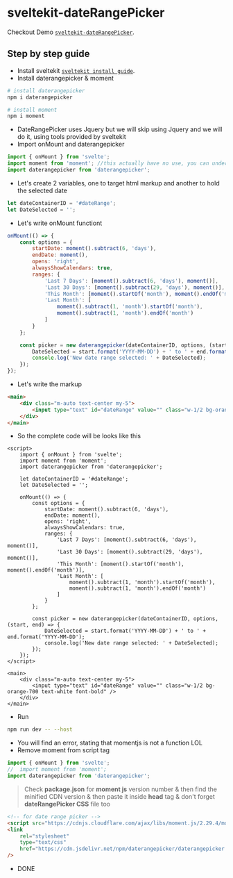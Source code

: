 # sveltekit-dateRangePicker

Checkout Demo [`sveltekit-dateRangePicker`](https://sveltekit-daterangepicker.vercel.app/).

## Step by step guide

- Install sveltekit [`sveltekit install guide`](https://www.sabbirz.com/blog/install-sveltekit-efficientlysvelte-kit--vite-).
- Install daterangepicker & moment

```bash
# install daterangepicker
npm i daterangepicker

# install moment
npm i moment
```

- DateRangePicker uses Jquery but we will skip using Jquery and we will do it, using tools provided by sveltekit
- Import onMount and daterangepicker

```js
import { onMount } from 'svelte';
import moment from 'moment'; //this actually have no use, you can understand later
import daterangepicker from 'daterangepicker';
```

- Let's create 2 variables, one to target html markup and another to hold the selected date

```js
let dateContainerID = '#dateRange';
let DateSelected = '';
```

- Let's write onMount functiont

```js
onMount(() => {
	const options = {
		startDate: moment().subtract(6, 'days'),
		endDate: moment(),
		opens: 'right',
		alwaysShowCalendars: true,
		ranges: {
			'Last 7 Days': [moment().subtract(6, 'days'), moment()],
			'Last 30 Days': [moment().subtract(29, 'days'), moment()],
			'This Month': [moment().startOf('month'), moment().endOf('month')],
			'Last Month': [
				moment().subtract(1, 'month').startOf('month'),
				moment().subtract(1, 'month').endOf('month')
			]
		}
	};

	const picker = new daterangepicker(dateContainerID, options, (start, end) => {
		DateSelected = start.format('YYYY-MM-DD') + ' to ' + end.format('YYYY-MM-DD');
		console.log('New date range selected: ' + DateSelected);
	});
});
```

- Let's write the markup

```html
<main>
	<div class="m-auto text-center my-5">
		<input type="text" id="dateRange" value="" class="w-1/2 bg-orange-700 text-white font-bold" />
	</div>
</main>
```

- So the complete code will be looks like this

```Js
<script>
	import { onMount } from 'svelte';
	import moment from 'moment';
	import daterangepicker from 'daterangepicker';

	let dateContainerID = '#dateRange';
	let DateSelected = '';

	onMount(() => {
		const options = {
			startDate: moment().subtract(6, 'days'),
			endDate: moment(),
			opens: 'right',
			alwaysShowCalendars: true,
			ranges: {
				'Last 7 Days': [moment().subtract(6, 'days'), moment()],
				'Last 30 Days': [moment().subtract(29, 'days'), moment()],
				'This Month': [moment().startOf('month'), moment().endOf('month')],
				'Last Month': [
					moment().subtract(1, 'month').startOf('month'),
					moment().subtract(1, 'month').endOf('month')
				]
			}
		};

		const picker = new daterangepicker(dateContainerID, options, (start, end) => {
			DateSelected = start.format('YYYY-MM-DD') + ' to ' + end.format('YYYY-MM-DD');
			console.log('New date range selected: ' + DateSelected);
		});
	});
</script>

<main>
	<div class="m-auto text-center my-5">
		<input type="text" id="dateRange" value="" class="w-1/2 bg-orange-700 text-white font-bold" />
	</div>
</main>

```

- Run

```bash
npm run dev -- --host
```

- You will find an error, stating that momentjs is not a function LOL
- Remove moment from script tag

```js
import { onMount } from 'svelte';
//	import moment from 'moment';
import daterangepicker from 'daterangepicker';
```

> Check **package.json** for **moment js** version number & then find the minified CDN version & then paste it inside **head** tag & don't forget **dateRangePicker CSS** file too

```html
<!-- for date range picker -->
<script src="https://cdnjs.cloudflare.com/ajax/libs/moment.js/2.29.4/moment.min.js"></script>
<link
	rel="stylesheet"
	type="text/css"
	href="https://cdn.jsdelivr.net/npm/daterangepicker/daterangepicker.css"
/>
```

- DONE
